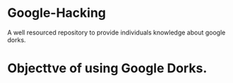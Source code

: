 # Google-Hacking
A well resourced repository to provide individuals knowledge about google dorks.
# Objecttve of using Google Dorks.
